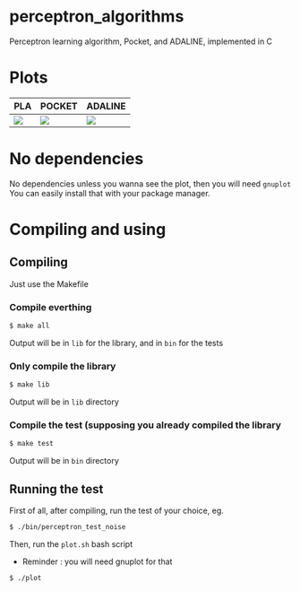 # perceptron_algorithms
Perceptron learning algorithm, Pocket, and ADALINE, implemented in C

# Plots
|PLA|POCKET|ADALINE|
|----|----|----|
|<img src="https://github.com/A-Rain-Lover/perceptron_algorithms/blob/master/plots/PLA.png" />|<img src="https://github.com/A-Rain-Lover/perceptron_algorithms/blob/master/plots/pocket.png" />|<img src="https://github.com/A-Rain-Lover/perceptron_algorithms/blob/master/plots/ADALINE.png" />|


# No dependencies
No dependencies unless you wanna see the plot, then you will need `gnuplot`
You can easily install that with your package manager.

# Compiling and using
## Compiling
Just use the Makefile
### Compile everthing
```bash
$ make all
```
Output will be in `lib` for the library, and in `bin` for the tests
### Only compile the library
```bash
$ make lib
```
Output will be in `lib` directory
### Compile the test (supposing you already compiled the library
```bash
$ make test
```
Output will be in `bin` directory
## Running the test

First of all, after compiling, run the test of your choice, 
eg.
```bash
$ ./bin/perceptron_test_noise
```
Then, run the `plot.sh` bash script
* Reminder : you will need gnuplot for that

```bash
$ ./plot
```


